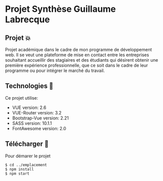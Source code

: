 # Projet Synthèse Guillaume Labrecque

## Projet :boom:
Projet académique dans le cadre de mon programme de développement web. Il se veut une plateforme de mise en contact entre les entreprises souhaitant accueillir des stagiaires et des étudiants qui désirent obtenir une première expérience professionnelle, que ce soit dans le cadre de leur programme ou pour intégrer le marché du travail.
	  
## Technologies :rocket:
Ce projet utilise:
* VUE version: 2.6
* VUE-Router version: 3.2
* Bootstrap-Vue version: 2.21
* SASS version: 10.1.1
* FontAwesome version: 2.0
	
## Télécharger :running:
Pour démarer le projet 

```
$ cd ../emplacement
$ npm install
$ npm start
```
